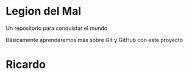 # Legion del Mal
Un repositorio para conquistar el mundo

Básicamente aprenderemos más sobre Git y GitHub con este proyecto


# Ricardo


